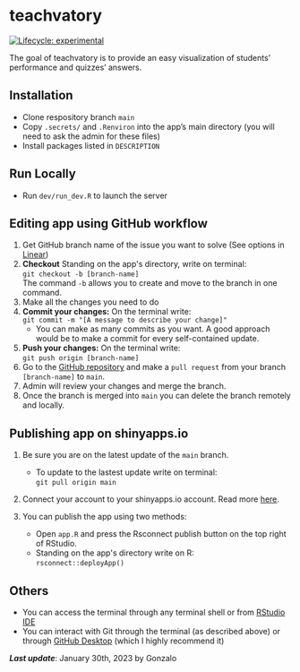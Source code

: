 # teachvatory

<!-- badges: start -->

[![Lifecycle:
experimental](https://img.shields.io/badge/lifecycle-experimental-orange.svg)](https://lifecycle.r-lib.org/articles/stages.html#experimental)
<!-- badges: end -->

The goal of teachvatory is to provide an easy visualization of students’
performance and quizzes’ answers.

## Installation

- Clone respository branch `main`
- Copy `.secrets/` and `.Renviron` into the app’s main directory (you will need to ask the admin for these files)
- Install packages listed in `DESCRIPTION`

## Run Locally

- Run `dev/run_dev.R` to launch the server

## Editing app using GitHub workflow

1) Get GitHub branch name of the issue you want to solve (See options in [Linear](https://linear.app))
2) **Checkout** Standing on the app's directory, write on  terminal:  
`git checkout -b [branch-name]`  
The command `-b` allows you to create and move to the branch in one command.
3) Make all the changes you need to do
4) **Commit your changes:** On the terminal write:  
`git commit -m "[A message to describe your change]"`
    * You can make as many commits as you want. A good approach would be to make a commit for every self-contained update.
5) **Push your changes:**  On the terminal write:  
`git push origin [branch-name]`
6) Go to the [GitHub repository](https://github.com/ggjara/teachvatory) and make a `pull request` from your branch `[branch-name]` to `main`.
7) Admin will review your changes and merge the branch.
8) Once the branch is merged into `main` you can delete the branch remotely and locally.

## Publishing app on shinyapps.io

1) Be sure you are on the latest update of the `main` branch.
    * To update to the lastest update write on terminal:   
    `git pull origin main`

2) Connect your account to your shinyapps.io account. Read more [here](https://shiny.rstudio.com/articles/shinyapps.html).
3) You can publish the app using two methods:
    * Open `app.R` and press the Rsconnect publish button on the top right of RStudio.
    * Standing on the app's directory write on R:  
    `rsconnect::deployApp()`


## Others

- You can access the terminal through any terminal shell or from [RStudio IDE](https://posit.co)
- You can interact with Git through the terminal (as described above) or through [GitHub Desktop](https://desktop.github.com) (which I highly recommend it)




***Last update***: January 30th, 2023 by Gonzalo
